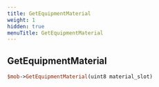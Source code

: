 ```yaml
---
title: GetEquipmentMaterial
weight: 1
hidden: true
menuTitle: GetEquipmentMaterial
---
```

## GetEquipmentMaterial
```perl
$mob->GetEquipmentMaterial(uint8 material_slot)
```